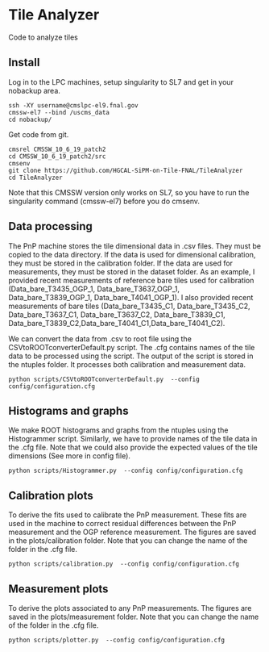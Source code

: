 # Tile Analyzer
Code to analyze tiles

## Install

Log in to the LPC machines, setup singularity to SL7 and get in your nobackup area.
```
ssh -XY username@cmslpc-el9.fnal.gov
cmssw-el7 --bind /uscms_data
cd nobackup/
```

Get code from git. 
````
cmsrel CMSSW_10_6_19_patch2
cd CMSSW_10_6_19_patch2/src
cmsenv
git clone https://github.com/HGCAL-SiPM-on-Tile-FNAL/TileAnalyzer 
cd TileAnalyzer 
````
Note that this CMSSW version only works on SL7, so you have to run the singularity command (cmssw-el7) before you do cmsenv.

## Data processing
The PnP machine stores the tile dimensional data in .csv files. They must be copied to the data directory. If the data is used for dimensional calibration, they must be stored in the calibration folder. If the data are used for measurements, they must be stored in the dataset folder. As an example, I provided recent measurements of reference bare tiles used for calibration (Data_bare_T3435_OGP_1,  Data_bare_T3637_OGP_1, Data_bare_T3839_OGP_1, Data_bare_T4041_OGP_1). I also provided recent measurements of bare tiles (Data_bare_T3435_C1,  Data_bare_T3435_C2,	Data_bare_T3637_C1,  Data_bare_T3637_C2,	Data_bare_T3839_C1, Data_bare_T3839_C2,Data_bare_T4041_C1,Data_bare_T4041_C2). 

We can convert the data from .csv to root file using the CSVtoROOTconverterDefault.py script. The .cfg contains names of the tile data to be processed using the script. The output of the script is stored in the ntuples folder. It processes both calibration and measurement data.
```
python scripts/CSVtoROOTconverterDefault.py  --config config/configuration.cfg

```

## Histograms and graphs
We make ROOT histograms and graphs from the ntuples using the Histogrammer script. Similarly, we have to provide names of the tile data in the .cfg file. Note that we could also provide the expected values of the tile dimensions (See more in config file).
```
python scripts/Histogrammer.py  --config config/configuration.cfg

```

## Calibration plots
To derive the fits used to calibrate the PnP measurement. These fits are used in the machine to correct residual differences between the PnP measurement and the OGP reference measurement. The figures are saved in the plots/calibration folder. Note that you can change the name of the folder in the .cfg file.
```
python scripts/calibration.py  --config config/configuration.cfg

```

## Measurement plots
To derive the plots associated to any PnP measurements. The figures are saved in the plots/measurement folder. Note that you can change the name of the folder in the .cfg file.
```
python scripts/plotter.py  --config config/configuration.cfg

```